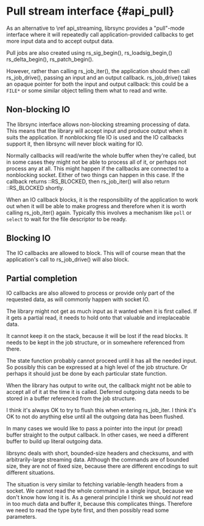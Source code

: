 # Pull stream interface {#api_pull}

As an alternative to \ref api_streaming, librsync provides a "pull"-mode
interface where it will repeatedly call application-provided callbacks
to get more input data and to accept output data.

Pull jobs are also created using rs_sig_begin(), rs_loadsig_begin,()
rs_delta_begin(), rs_patch_begin().

However, rather than calling rs_job_iter(), the application should then call
rs_job_drive(), passing an input and an output callback. rs_job_drive() takes
an opaque pointer for both the input and output callback: this could be a
`FILE*` or some similar object telling them what to read and write.

## Non-blocking IO

The librsync interface allows non-blocking streaming processing of data.
This means that the library will accept input and produce output when it
suits the application. If nonblocking file IO is used and the IO
callbacks support it, then librsync will never block waiting for IO.

Normally callbacks will read/write the whole buffer when they're called,
but in some cases they might not be able to process all of it, or
perhaps not process any at all. This might happen if the callbacks are
connected to a nonblocking socket. Either of two things can happen in
this case. If the callback returns ::RS_BLOCKED, then rs_job_iter() will
also return ::RS_BLOCKED shortly.

When an IO callback blocks, it is the responsibility of the application
to work out when it will be able to make progress and therefore when it
is worth calling rs_job_iter() again. Typically this involves a mechanism
like `poll` or `select` to wait for the file descriptor to be ready.

## Blocking IO

The IO callbacks are allowed to block.
This will of course mean that the application's call to
rs_job_drive() will also block.

## Partial completion

IO callbacks are also allowed to process or provide only part of the requested
data, as will commonly happen with socket IO.

The library might not get as much input as it wanted when it is first
called.  If it gets a partial read, it needs to hold onto that
valuable and irreplaceable data.

It cannot keep it on the stack, because it will be lost if the read
blocks.  It needs to be kept in the job structure, or in somewhere
referenced from there.

The state function probably cannot proceed until it has all the needed
input.  So possibly this can be expressed at a high level of the job
structure.  Or perhaps it should just be done by each particular state
function.

When the library has output to write out, the callback might not be
able to accept all of it at the time it is called.  Deferred outgoing
data needs to be stored in a buffer referenced from the job structure.

I think it's always OK to try to flush this when entering rs_job_iter.
I think it's OK to not do anything else until all the outgoing data
has been flushed.

In many cases we would like to pass a pointer into the input (or
pread) buffer straight to the output callback.  In other cases, we
need a different buffer to build up literal outgoing data.

librsync deals with short, bounded-size headers and checksums, and
with arbitrarily-large streaming data.  Although the commands are of
bounded size, they are not of fixed size, because there are different
encodings to suit different situations.

The situation is very similar to fetching variable-length headers from
a socket.  We cannot read the whole command in a single input, because
we don't know how long it is.  As a general principle I think we
should *not* read in too much data and buffer it, because this
complicates things.  Therefore we need to read the type byte first,
and then possibly read some parameters.
